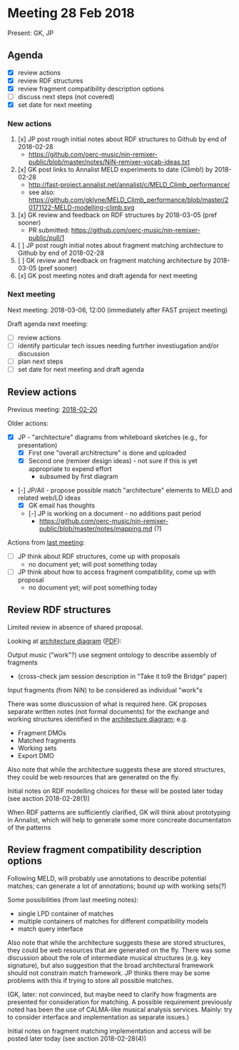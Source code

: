 # Meeting 28 Feb 2018

Present: GK, JP

## Agenda

- [x] review actions
- [x] review RDF structures
- [x] review fragment compatibility description options
- [ ] discuss next steps (not covered)
- [x] set date for next meeting

### New actions

1. [x] JP post rough initial notes about RDF structures to Github by end of 2018-02-28
    - https://github.com/oerc-music/nin-remixer-public/blob/master/notes/NiN-remixer-vocab-ideas.txt
2. [x] GK post links to Annalist MELD experiments to date (Climb!) by 2018-02-28
    - http://fast-project.annalist.net/annalist/c/MELD_Climb_performance/
    - see also: https://github.com/gklyne/MELD_Climb_performance/blob/master/20171122-MELD-modelling-climb.svg
3. [x] GK review and feedback on RDF structures by 2018-03-05 (pref sooner)
    - PR submitted: https://github.com/oerc-music/nin-remixer-public/pull/1
4. [ ] JP post rough initial notes about fragment matching architecture to Github by end of 2018-02-28
5. [ ] GK review and feedback on fragment matching architecture by 2018-03-05 (pref sooner)
6. [x] GK post meeting notes and draft agenda for next meeting

### Next meeting

Next meeting: 2018-03-06, 12:00 (immediately after FAST project meeting)

Draft agenda next meeting:

- [ ] review actions
- [ ] identify particular tech issues needing furtrher investiugation and/or discussion
- [ ] plan next steps
- [ ] set date for next meeting and draft agenda

## Review actions

Previous meeting: [2018-02-20](meetings/2018-02-20-meeting.md)

Older actions:

- [x] JP - "architecture" diagrams from whiteboard sketches (e.g., for presentation)
    - [x] First one "overall architrecture" is done and uploaded
    - [x] Second one (remixer design ideas) - not sure if this is yet appropriate to expend effort
        - subsumed by first diagram
- [-] JP/All - propose possible match "architecture" elements to MELD and related web/LD ideas
    - [x] GK email has thoughts
    - [-] JP is working on a document - no additions past period
        - https://github.com/oerc-music/nin-remixer-public/blob/master/notes/mapping.md (?)

Actions from [last meeting](meetings/2018-02-20-meeting.md):

- [ ] JP think about RDF structures, come up with proposals
    - no document yet; will post something today
- [ ] JP think about how to access fragment compatibility, come up with proposal
    - no document yet; will post something today


## Review RDF structures

Limited review in absence of shared proposal.  

Looking at [architecture diagram](Architecture.svg) ([PDF](Architecture.pdf)):

Output music ("work"?) use segment ontology to describe assembly of fragments

- (cross-check jam session description in "Take it to9 the Bridge" paper)

Input fragments (from NiN) to be considered as individual "work"s

There was some diuscussion of what is required here.  GK proposes separate written notes (not formal documents) for the exchange and working structures identified in the [architecture diagram](Architecture.svg); e.g.

- Fragment DMOs
- Matched fragments
- Working sets
- Export DMO

Also note that while the architecture suggests these are stored structures, they could be web resources that are generated on the fly.

Initial notes on RDF modelling choices for these will be posted later today (see asction 2018-02-28(1))

When RDF patterns are sufficiently clarified, GK will think about prototyping in Annalist, which will help to generate some more concreate documentaton of the patterns


## Review fragment compatibility description options

Following MELD, will probably use annotations to describe potential matches; can generate a lot of annotations; bound up with working sets(?)

Some possibilities (from last meeting notes):

- single LPD container of matches
- multiple containers of matches for different compatibility models
- match query interface

Also note that while the architecture suggests these are stored structures, they could be web resources that are generated on the fly.  There was some discussion about the role of intermediate musical structures (e.g. key signature), but also suggestion that the broad architectural framework should not constrain match framework.  JP thinks there may be some problems with this if trying to store all possible matches.

(GK, later: not convinced, but maybe need to clarify how fragments are presented for consideration for matching.  A possible requirement previously noted has been the use of CALMA-like musical analysis services.  Mainly: try to consider interface and implementation as separate issues.)

Initial notes on fragment matching implementation and access will be posted later today (see asction 2018-02-28(4))

